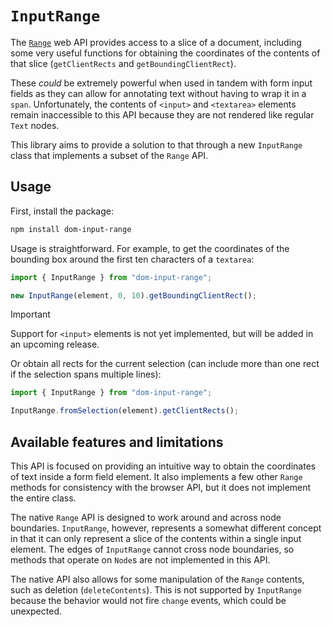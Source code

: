 # `InputRange`

The [`Range`](https://developer.mozilla.org/en-US/docs/Web/API/Range) web API provides access to a slice of a document, including some very useful functions for obtaining the coordinates of the contents of that slice (`getClientRects` and `getBoundingClientRect`).

These _could_ be extremely powerful when used in tandem with form input fields as they can allow for annotating text without having to wrap it in a `span`. Unfortunately, the contents of `<input>` and `<textarea>` elements remain inaccessible to this API because they are not rendered like regular `Text` nodes.

This library aims to provide a solution to that through a new `InputRange` class that implements a subset of the `Range` API.

## Usage

First, install the package:

```sh
npm install dom-input-range
```

Usage is straightforward. For example, to get the coordinates of the bounding box around the first ten characters of a `textarea`:

```js
import { InputRange } from "dom-input-range";

new InputRange(element, 0, 10).getBoundingClientRect();
```

> [!IMPORTANT]  
> Support for `<input>` elements is not yet implemented, but will be added in an upcoming release.

Or obtain all rects for the current selection (can include more than one rect if the selection spans multiple lines):

```js
import { InputRange } from "dom-input-range";

InputRange.fromSelection(element).getClientRects();
```

## Available features and limitations

This API is focused on providing an intuitive way to obtain the coordinates of text inside a form field element. It also implements a few other `Range` methods for consistency with the browser API, but it does not implement the entire class.

The native `Range` API is designed to work around and across node boundaries. `InputRange`, however, represents a somewhat different concept in that it can only represent a slice of the contents within a single input element. The edges of `InputRange` cannot cross node boundaries, so methods that operate on `Node`s are not implemented in this API.

The native API also allows for some manipulation of the `Range` contents, such as deletion (`deleteContents`). This is not supported by `InputRange` because the behavior would not fire `change` events, which could be unexpected.
